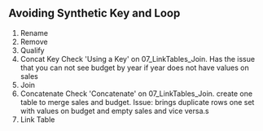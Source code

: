Avoiding Synthetic Key and Loop
----------
1. Rename
1. Remove			
1. Qualify
1. Concat Key 
Check 'Using a Key' on 07_LinkTables_Join. Has the issue that you can not see budget by year if year does not have values on sales
1. Join
1. Concatenate
Check 'Concatenate' on 07_LinkTables_Join. create one table to merge sales and budget. Issue: brings duplicate rows one set with values on budget and empty sales and vice versa.s
1. Link Table
